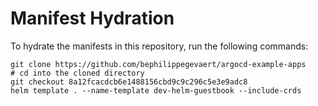 # Manifest Hydration

To hydrate the manifests in this repository, run the following commands:

```shell
git clone https://github.com/bephilippegevaert/argocd-example-apps
# cd into the cloned directory
git checkout 8a12fcacdcb6e1488156cbd9c9c296c5e3e9adc8
helm template . --name-template dev-helm-guestbook --include-crds
```
